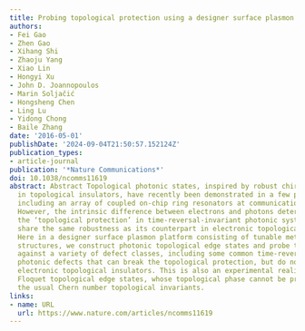```yaml
---
title: Probing topological protection using a designer surface plasmon structure
authors:
- Fei Gao
- Zhen Gao
- Xihang Shi
- Zhaoju Yang
- Xiao Lin
- Hongyi Xu
- John D. Joannopoulos
- Marin Soljačić
- Hongsheng Chen
- Ling Lu
- Yidong Chong
- Baile Zhang
date: '2016-05-01'
publishDate: '2024-09-04T21:50:57.152124Z'
publication_types:
- article-journal
publication: '*Nature Communications*'
doi: 10.1038/ncomms11619
abstract: Abstract Topological photonic states, inspired by robust chiral edge states
  in topological insulators, have recently been demonstrated in a few photonic systems,
  including an array of coupled on-chip ring resonators at communication wavelengths.
  However, the intrinsic difference between electrons and photons determines that
  the ‘topological protection’ in time-reversal-invariant photonic systems does not
  share the same robustness as its counterpart in electronic topological insulators.
  Here in a designer surface plasmon platform consisting of tunable metallic sub-wavelength
  structures, we construct photonic topological edge states and probe their robustness
  against a variety of defect classes, including some common time-reversal-invariant
  photonic defects that can break the topological protection, but do not exist in
  electronic topological insulators. This is also an experimental realization of anomalous
  Floquet topological edge states, whose topological phase cannot be predicted by
  the usual Chern number topological invariants.
links:
- name: URL
  url: https://www.nature.com/articles/ncomms11619
---
```

